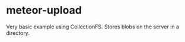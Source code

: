 meteor-upload
=============

Very basic example using CollectionFS. Stores blobs on the server in a directory. 
